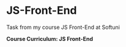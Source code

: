 # JS-Front-End
 Task from my course JS Front-End at Softuni

 <b> Course Curriculum: JS Front-End </b>

